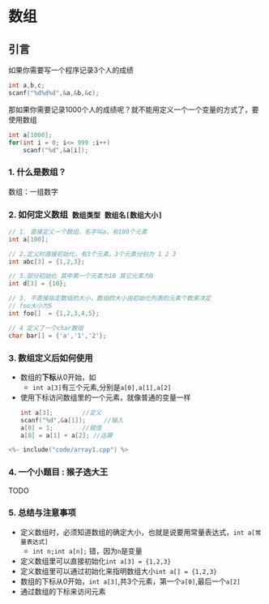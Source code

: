 # 数组

## 引言

如果你需要写一个程序记录3个人的成绩

```cpp
int a,b,c;
scanf("%d%d%d",&a,&b,&c);
```

那如果你需要记录1000个人的成绩呢？就不能用定义一个一个变量的方式了，要使用数组

```cpp
int a[1000];
for(int i = 0; i<= 999 ;i++)
    scanf("%d",&a[i]);
```

### 1. 什么是数组？

数组：一组数字
### 2.  如何定义数组` 数组类型 数组名[数组大小]`

```cpp
// 1. 直接定义一个数组，名字叫a，有100个元素
int a[100];             

// 2.定义时直接初始化，有3个元素，3个元素分别为 1 2 3
int abc[3] = {1,2,3};   

// 3.部分初始化 其中第一个元素为10 其它元素为0
int d[3] = {10};   

// 3. 不直接指定数组的大小，数组的大小由初始化列表的元素个数来决定
// foo大小为5
int foo[]  = {1,2,3,4,5}; 

// 4 定义了一个char数组
char bar[] = {'a','1','2'};
```
### 3.  数组定义后如何使用

 - 数组的**下标**从0开始，如
   - `int a[3]`有三个元素,分别是`a[0],a[1],a[2]`
 - 使用下标访问数组里的一个元素，就像普通的变量一样
   ```cpp
   int a[3];        //定义
   scanf("%d",&a[1]);     //输入
   a[0] = 1;        //赋值
   a[0] = a[1] + a[2]; //运算
   ```

```cpp
<%- include("code/array1.cpp") %>
```

### 4. 一个小题目 : 猴子选大王

TODO

### 5. 总结与注意事项

 - 定义数组时，必须知道数组的确定大小，也就是说要用常量表达式，`int a[常量表达式]`
   - `int n;int a[n];` 错，因为`n`是变量
 - 定义数组里可以直接初始化`int a[3] = {1,2,3}`
 - 定义数组里可以通过初始化来指明数组大小`int a[] = {1,2,3}`
 - 数组的下标从0开始，`int a[3]`,共3个元素，第一个`a[0]`,最后一个`a[2]`
 - 通过数组的下标来访问元素

